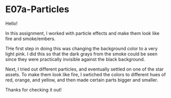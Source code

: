 # E07a-Particles
Hello!

In this assignment, I worked with particle effects and make them look like fire and smoke/embers.

THe first step in doing this was changing the background color to a very light pink.  I did this so that the dark grays from the smoke could be seen since they were practically invisible against the black background.

Next, I tried out different particles, and eventually settled on one of the star assets.  To make them look like fire, I swtiched the colors to different hues of red, orange, and yellow, and then made certain parts bigger and smaller.

Thanks for checking it out!